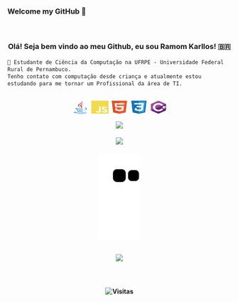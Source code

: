 ### Welcome my GitHub 👋

<h3 align="center">  <br>

Olá! Seja bem vindo ao meu Github, eu sou Ramom Karllos! 🇧🇷
<br>

</h3>
 
```
🔭 Estudante de Ciência da Computação na UFRPE - Universidade Federal Rural de Pernambuco. 
Tenho contato com computação desde criança e atualmente estou estudando para me tornar um Profissional da área de TI.
```


<div align="center" style="display: inline_block"><br>
  <img align="center" height="30" width="40" src="https://raw.githubusercontent.com/devicons/devicon/master/icons/java/java-original.svg">
  <img align="center" height="30" width="40" src="https://raw.githubusercontent.com/devicons/devicon/master/icons/javascript/javascript-plain.svg">
  <img align="center" height="30" width="40" src="https://raw.githubusercontent.com/devicons/devicon/master/icons/html5/html5-original.svg">
  <img align="center" height="30" width="40" src="https://raw.githubusercontent.com/devicons/devicon/master/icons/css3/css3-original.svg">
  <img align="center" height="30" width="40" src="https://raw.githubusercontent.com/devicons/devicon/master/icons/csharp/csharp-original.svg">
  
</div><br>

<div align="center">
  <img height="180em" src="https://github-readme-stats.vercel.app/api/top-langs/?username=RKzeraa&layout=compact&langs_count=8&border_radius=10px&theme=blue-green"/>
</div>
<br>
<div align="center">

  <a href="https://github.com/RKzeraa">
  <img height="180em" src="https://github-readme-stats.vercel.app/api?username=RKzeraa&show_icons=true&border_radius=10px&theme=blue-green&include_all_commits=true&count_public=true&count_private=true"/>
</div>

<h4 align="center"> 
  
![Snake animation](https://github.com/rafaballerini/rafaballerini/blob/output/github-contribution-grid-snake.svg)
  
<h4>
  
##
<h4 align="center">  
 <div>
   <a href="https://www.linkedin.com/in/ramomkarllos" target="_blank"><img src="https://img.shields.io/badge/-LinkedIn-%230077B5?style=for-the-badge&logo=linkedin&logoColor=white" target="_blank"></a>
 </div>
<h4>
  
  
<br>
  

<h4 align="center">
  
![Visitas](https://visitor-badge.glitch.me/badge?page_id=RKzeraa)
  
<h4>


<!--
**RKzeraa/RKzeraa** is a ✨ _special_ ✨ repository because its `README.md` (this file) appears on your GitHub profile.

Here are some ideas to get you started:

- 🔭 I’m currently working on ...
- 🌱 I’m currently learning ...
- 👯 I’m looking to collaborate on ...
- 🤔 I’m looking for help with ...
- 💬 Ask me about ...
- 📫 How to reach me: ...
- 😄 Pronouns: ...
- ⚡ Fun fact: ...
-->

